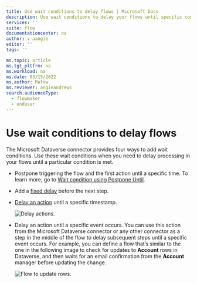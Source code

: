 ```yaml
---
title: Use wait conditions to delay flows | Microsoft Docs
description: Use wait conditions to delay your flows until specific conditions are met.
services: ''
suite: flow
documentationcenter: na
author: v-aangie
editor: ''
tags: ''

ms.topic: article
ms.tgt_pltfrm: na
ms.workload: na
ms.date: 03/15/2022
ms.author: Matow
ms.reviewer: angieandrews
search.audienceType: 
  - flowmaker
  - enduser
---
```


# Use wait conditions to delay flows

The Microsoft Dataverse connector provides four ways to add wait conditions. Use these wait conditions when you need to delay processing in your flows until a particular condition is met.

- Postpone triggering the flow and the first action until a specific time. To learn more, go to
    [Wait condition using Postpone Until](./create-update-delete-trigger.md#wait-condition-using-delay-until).

- Add a [fixed delay](../desktop-flows/edit-desktop.md#add-a-delay)
    before the next step.

- [Delay an action](../desktop-flows/edit-desktop.md#add-a-delay)
    until a specific timestamp.

    ![Delay actions.](../media/wait-conditions/dff6f3bc845cae8be3c69632d6857767.png "Delay actions")

- Delay an action until a specific event occurs. You can use this action from the Microsoft Dataverse connector or any other connector as a step in the middle of the flow to delay subsequent steps until a specific event occurs. For example, you can define a flow that’s similar to the one in the following image to check for updates to **Account** rows in Dataverse, and then waits for an email confirmation from the **Account** manager before updating the change.

    ![Flow to update rows.](../media/wait-conditions/delay-actions-flow.png "Flow to update rows")
